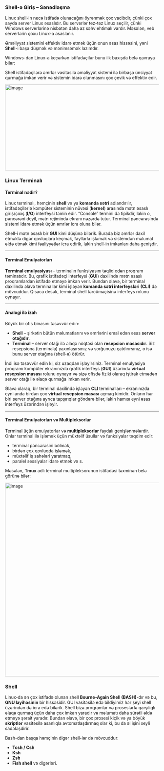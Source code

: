 ### Shell-ə Giriş – Sənədləşmə

Linux shell-in necə istifadə olunacağını öyrənmək çox vacibdir, çünki çox sayda server Linux əsaslıdır. Bu serverlər tez-tez Linux seçilir, çünki Windows serverlərinə nisbətən daha az səhv ehtimalı vardır. Məsələn, veb serverlərin çoxu Linux-a əsaslanır.

Əməliyyat sistemini effektiv idarə etmək üçün onun əsas hissəsini, yəni **Shell**-i başa düşmək və mənimsəmək lazımdır.

Windows-dan Linux-a keçərkən istifadəçilər bunu ilk baxışda belə qavraya bilər:

Shell istifadəçilərə əmrlər vasitəsilə əməliyyat sistemi ilə birbaşa ünsiyyət qurmağa imkan verir və sistemin idarə olunmasını çox çevik və effektiv edir.

<img width="1065" height="280" alt="image" src="https://github.com/user-attachments/assets/52592d3e-6c53-4443-83b2-e071e4b4f0d3" />

### Linux Terminalı

#### Terminal nədir?

Linux terminalı, həmçinin **shell** və ya **komanda sətri** adlandırılır, istifadəçilərlə kompüter sisteminin nüvəsi (**kernel**) arasında mətn əsaslı giriş/çıxış (**I/O**) interfeysi təmin edir. “Console” termini də tipikdir, lakin o, pəncərəni deyil, mətn rejimində ekranı nəzərdə tutur. Terminal pəncərəsində sistemi idarə etmək üçün əmrlər icra oluna bilər.

Shell-i mətn əsaslı bir **GUI** kimi düşünə bilərik. Burada biz əmrlər daxil etməklə digər qovluqlara keçmək, fayllarla işləmək və sistemdən məlumat əldə etmək kimi fəaliyyətlər icra edirik, lakin shell-in imkanları daha genişdir.

---

#### Terminal Emulyatorları

**Terminal emulyasiyası** – terminalın funksiyasını təqlid edən proqram təminatıdır. Bu, qrafik istifadəçi interfeysi (**GUI**) daxilində mətn əsaslı proqramlardan istifadə etməyə imkan verir. Bundan əlavə, bir terminal daxilində əlavə terminallar kimi işləyən **komanda sətri interfeysləri (CLI)** də mövcuddur. Qısaca desək, terminal shell tərcüməçisinə interfeys rolunu oynayır.

---

#### Analogi ilə izah

Böyük bir ofis binasını təsəvvür edin:

* **Shell** – şirkətin bütün məlumatlarını və əmrlərini emal edən əsas **server otağıdır**.
* **Terminal** – server otağı ilə əlaqə nöqtəsi olan **resepsion masasıdır**. Siz resepsiona (terminala) yaxınlaşırsınız və sorğunuzu çatdırırsınız, o isə bunu server otağına (shell-ə) ötürür.

İndi isə təsəvvür edin ki, siz uzaqdan işləyirsiniz. Terminal emulyasiya proqramı kompüter ekranınızda qrafik interfeys (**GUI**) üzərində **virtual resepsion masası** rolunu oynayır və sizə ofisdə fiziki olaraq iştirak etmədən server otağı ilə əlaqə qurmağa imkan verir.

Əlavə olaraq, bir terminal daxilində işləyən **CLI** terminalları – ekranınızda eyni anda birdən çox **virtual resepsion masası** açmaq kimidir. Onların hər biri server otağına ayrıca tapşırıqlar göndərə bilər, lakin hamısı eyni əsas interfeys üzərindən işləyir.

---

#### Terminal Emulyatorları və Multipleksorlar

Terminal üçün emulyatorlar və **multipleksorlar** faydalı genişlənmələrdir. Onlar terminal ilə işləmək üçün müxtəlif üsullar və funksiyalar təqdim edir:

* terminal pəncərəsini bölmək,
* birdən çox qovluqda işləmək,
* müxtəlif iş sahələri yaratmaq,
* paralel sessiyalar idarə etmək və s.

Məsələn, **Tmux** adlı terminal multipleksorunun istifadəsi təxminən belə görünə bilər:

<img width="1088" height="632" alt="image" src="https://github.com/user-attachments/assets/d4601343-20ff-4230-b8a0-6369a8af6864" />

### Shell

Linux-da ən çox istifadə olunan shell **Bourne-Again Shell (BASH)**-dır və bu, **GNU layihəsinin** bir hissəsidir. GUI vasitəsilə edə bildiyimiz hər şeyi shell üzərindən də icra edə bilərik. Shell bizə proqramlar və proseslərlə qarşılıqlı əlaqə qurmaq üçün daha çox imkan yaradır və məlumatı daha sürətli əldə etməyə şərait yaradır. Bundan əlavə, bir çox prosesi kiçik və ya böyük **skriptlər** vasitəsilə asanlıqla avtomatlaşdırmaq olar ki, bu da əl işini xeyli sadələşdirir.

Bash-dan başqa həmçinin digər shell-lər də mövcuddur:

* **Tcsh / Csh**
* **Ksh**
* **Zsh**
* **Fish shell** və digərləri.





























